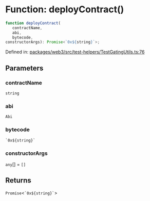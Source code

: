 # Function: deployContract()

```ts
function deployContract(
   contractName, 
   abi, 
   bytecode, 
constructorArgs): Promise<`0x${string}`>;
```

Defined in: [packages/web3/src/test-helpers/TestGatingUtils.ts:76](https://github.com/towns-protocol/towns/blob/0db1fd0ac7258e8db8cedfb6183e8eade8284fa1/packages/web3/src/test-helpers/TestGatingUtils.ts#L76)

## Parameters

### contractName

`string`

### abi

`Abi`

### bytecode

`` `0x${string}` ``

### constructorArgs

`any`[] = `[]`

## Returns

`Promise`\<`` `0x${string}` ``\>
